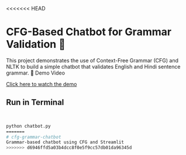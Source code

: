 <<<<<<< HEAD
# CFG-Based Chatbot for Grammar Validation 🤖

This project demonstrates the use of Context-Free Grammar (CFG) and NLTK to build a simple chatbot that validates English and Hindi sentence grammar.
🎥 Demo Video

[Click here to watch the demo](https://www.youtube.com/watch?v=A6muwbvrBPo)


## Run in Terminal
```bash


python chatbot.py
=======
# cfg-grammar-chatbot
Grammar-based chatbot using CFG and Streamlit
>>>>>>> d6946ffd5a03b4dcc8f0e5f9cc57db01da96345d
